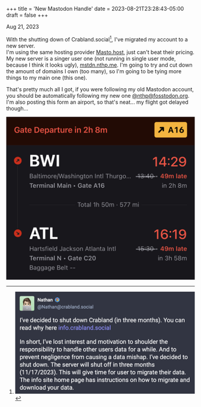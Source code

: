 +++
title = 'New Mastodon Handle'
date = 2023-08-21T23:28:43-05:00
draft = false
+++

Aug 21, 2023

With the shutting down of Crabland.social[^1], I've migrated my account to a new server. <br>
I'm using the same hosting provider [Masto.host](https://masto.host), just can't beat their pricing. My new server is a singer user one (not running in single user mode, because I think it looks ugly), [mstdn.nthp.me](https://mstdn.nthp.me). I'm going to try and cut down the amount of domains I own (too many), so I'm going to be tying more things to my main one (this one). 

That's pretty much all I got, if you were following my old Mastodon account, you should be automatically following my new one [@nthp@fosstodon.org](https://fosstodon.org/@nthp). I'm also posting this form an airport, so that's neat... my flight got delayed though...

![](/new-mastodon/fig1.jpeg)

[^1]: ![](/new-mastodon/fig3.png)